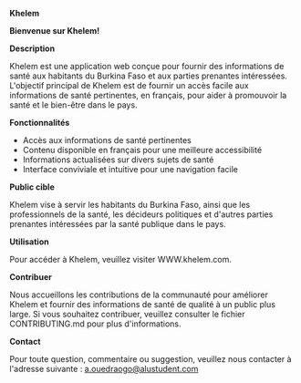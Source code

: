 __Khelem__

__Bienvenue sur Khelem!__

__Description__

Khelem est une application web conçue pour fournir des informations de santé aux habitants du Burkina Faso et aux parties prenantes intéressées. L'objectif principal de Khelem est de fournir un accès facile aux informations de santé pertinentes, en français, pour aider à promouvoir la santé et le bien-être dans le pays.

 __Fonctionnalités__

- Accès aux informations de santé pertinentes
- Contenu disponible en français pour une meilleure accessibilité
- Informations actualisées sur divers sujets de santé
- Interface conviviale et intuitive pour une navigation facile

__Public cible__

Khelem vise à servir les habitants du Burkina Faso, ainsi que les professionnels de la santé, les décideurs politiques et d'autres parties prenantes intéressées par la santé publique dans le pays.

 __Utilisation__

Pour accéder à Khelem, veuillez visiter WWW.khelem.com.

 __Contribuer__

Nous accueillons les contributions de la communauté pour améliorer Khelem et fournir des informations de santé de qualité à un public plus large. Si vous souhaitez contribuer, veuillez consulter le fichier CONTRIBUTING.md pour plus d'informations.

__Contact__

Pour toute question, commentaire ou suggestion, veuillez nous contacter à l'adresse suivante : a.ouedraogo@alustudent.com
